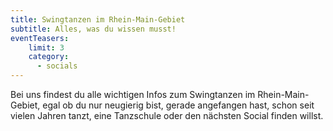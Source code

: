 ```yaml
---
title: Swingtanzen im Rhein-Main-Gebiet
subtitle: Alles, was du wissen musst!
eventTeasers:
    limit: 3
    category:
      - socials
---
```


Bei uns findest du alle wichtigen Infos zum Swingtanzen im Rhein-Main-Gebiet, egal ob du nur neugierig bist, gerade angefangen hast, schon seit vielen Jahren tanzt, eine Tanzschule oder den nächsten Social finden willst.